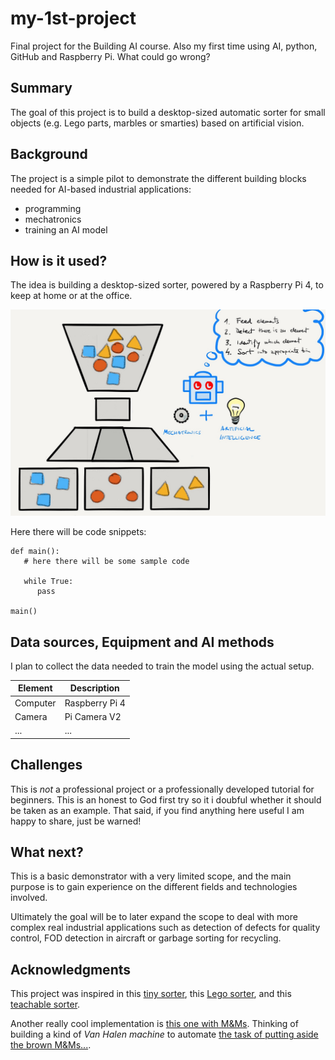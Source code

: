 # my-1st-project

Final project for the Building AI course. Also my first time using AI, python, GitHub and Raspberry Pi. What could go wrong? 

## Summary

The goal of this project is to build a desktop-sized automatic sorter for small objects (e.g. Lego parts, marbles or smarties) based on artificial vision. 

## Background

The project is a simple pilot to demonstrate the different building blocks needed for AI-based industrial applications:
* programming
* mechatronics 
* training an AI model

## How is it used?

The idea is building a desktop-sized sorter, powered by a Raspberry Pi 4, to keep at home or at the office.

![A first sketch of the concept](https://github.com/mhered/my-1st-project/blob/main/first-draft.jpg)

Here there will be code snippets:
```
def main():
   # here there will be some sample code
   
   while True:
      pass

main()
```

## Data sources, Equipment and AI methods

I plan to collect the data needed to train the model using the actual setup.

| Element   | Description |
| ----------- | ----------- |
| Computer     | Raspberry Pi 4       |
| Camera   |   Pi Camera V2      |
| ...      | ...       |

## Challenges

This is _not_ a professional project or a professionally developed tutorial for beginners. This is an honest to God first try so it i doubful whether it should be taken as an example. That said, if you find anything here useful I am happy to share, just be warned!

## What next?

This is a basic demonstrator with a very limited scope, and the main purpose is to gain experience on the different fields and technologies involved. 

Ultimately the goal will be to later expand the scope to deal with more complex real industrial applications such as detection of defects for quality control, FOD detection in aircraft or garbage sorting for recycling. 

## Acknowledgments

This project was inspired in this [tiny sorter](https://experiments.withgoogle.com/tiny-sorter/view), this [Lego sorter](https://www.hackster.io/news/this-amazing-ai-powered-machine-can-sort-every-lego-brick-ever-made-21abaa41e4d5), and this [teachable sorter](https://coral.ai/projects/teachable-sorter/#project-intro).

Another really cool implementation is [this one with M&Ms](https://willempennings.nl/mms-and-skittles-sorting-machine/). Thinking of building a kind of *Van Halen machine* to automate [the task of putting aside the brown M&Ms...](https://www.solvewithvia.com/van-halen-smart-contract/).
